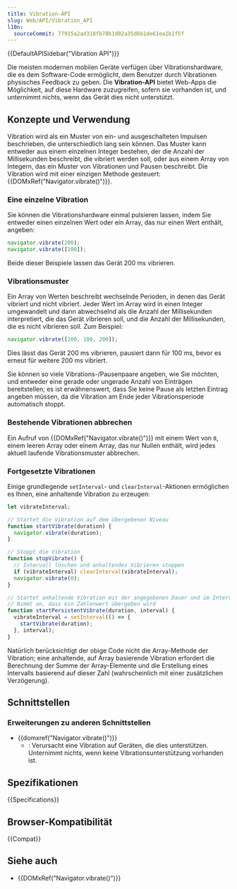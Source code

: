 ```yaml
---
title: Vibration-API
slug: Web/API/Vibration_API
l10n:
  sourceCommit: 77915a2ad318fb78b1d02a35d6b1de61ea1b1f5f
---
```


{{DefaultAPISidebar("Vibration API")}}

Die meisten modernen mobilen Geräte verfügen über Vibrationshardware, die es dem Software-Code ermöglicht, dem Benutzer durch Vibrationen physisches Feedback zu geben. Die **Vibration-API** bietet Web-Apps die Möglichkeit, auf diese Hardware zuzugreifen, sofern sie vorhanden ist, und unternimmt nichts, wenn das Gerät dies nicht unterstützt.

## Konzepte und Verwendung

Vibration wird als ein Muster von ein- und ausgeschalteten Impulsen beschrieben, die unterschiedlich lang sein können. Das Muster kann entweder aus einem einzelnen Integer bestehen, der die Anzahl der Millisekunden beschreibt, die vibriert werden soll, oder aus einem Array von Integern, das ein Muster von Vibrationen und Pausen beschreibt. Die Vibration wird mit einer einzigen Methode gesteuert: {{DOMxRef("Navigator.vibrate()")}}.

### Eine einzelne Vibration

Sie können die Vibrationshardware einmal pulsieren lassen, indem Sie entweder einen einzelnen Wert oder ein Array, das nur einen Wert enthält, angeben:

```js
navigator.vibrate(200);
navigator.vibrate([200]);
```

Beide dieser Beispiele lassen das Gerät 200 ms vibrieren.

### Vibrationsmuster

Ein Array von Werten beschreibt wechselnde Perioden, in denen das Gerät vibriert und nicht vibriert. Jeder Wert im Array wird in einen Integer umgewandelt und dann abwechselnd als die Anzahl der Millisekunden interpretiert, die das Gerät vibrieren soll, und die Anzahl der Millisekunden, die es nicht vibrieren soll. Zum Beispiel:

```js
navigator.vibrate([200, 100, 200]);
```

Dies lässt das Gerät 200 ms vibrieren, pausiert dann für 100 ms, bevor es erneut für weitere 200 ms vibriert.

Sie können so viele Vibrations-/Pausenpaare angeben, wie Sie möchten, und entweder eine gerade oder ungerade Anzahl von Einträgen bereitstellen; es ist erwähnenswert, dass Sie keine Pause als letzten Eintrag angeben müssen, da die Vibration am Ende jeder Vibrationsperiode automatisch stoppt.

### Bestehende Vibrationen abbrechen

Ein Aufruf von {{DOMxRef("Navigator.vibrate()")}} mit einem Wert von `0`, einem leeren Array oder einem Array, das nur Nullen enthält, wird jedes aktuell laufende Vibrationsmuster abbrechen.

### Fortgesetzte Vibrationen

Einige grundlegende `setInterval`- und `clearInterval`-Aktionen ermöglichen es Ihnen, eine anhaltende Vibration zu erzeugen:

```js
let vibrateInterval;

// Startet die Vibration auf dem übergebenen Niveau
function startVibrate(duration) {
  navigator.vibrate(duration);
}

// Stoppt die Vibration
function stopVibrate() {
  // Intervall löschen und anhaltendes Vibrieren stoppen
  if (vibrateInterval) clearInterval(vibrateInterval);
  navigator.vibrate(0);
}

// Startet anhaltende Vibration mit der angegebenen Dauer und im Intervall
// Nimmt an, dass ein Zahlenwert übergeben wird
function startPersistentVibrate(duration, interval) {
  vibrateInterval = setInterval(() => {
    startVibrate(duration);
  }, interval);
}
```

Natürlich berücksichtigt der obige Code nicht die Array-Methode der Vibration; eine anhaltende, auf Array basierende Vibration erfordert die Berechnung der Summe der Array-Elemente und die Erstellung eines Intervalls basierend auf dieser Zahl (wahrscheinlich mit einer zusätzlichen Verzögerung).

## Schnittstellen

### Erweiterungen zu anderen Schnittstellen

- {{domxref("Navigator.vibrate()")}}
  - : Verursacht eine Vibration auf Geräten, die dies unterstützen. Unternimmt nichts, wenn keine Vibrationsunterstützung vorhanden ist.

## Spezifikationen

{{Specifications}}

## Browser-Kompatibilität

{{Compat}}

## Siehe auch

- {{DOMxRef("Navigator.vibrate()")}}
